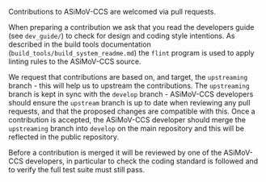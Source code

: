Contributions to ASiMoV-CCS are welcomed via pull requests.

When preparing a contribution we ask that you read the developers guide (see `dev_guide/`) to check for design and coding style intentions.
As described in the build tools documentation (`build_tools/build_system_readme.md`) the `flint` program is used to apply linting rules to the ASiMoV-CCS source.

We request that contributions are based on, and target, the `upstreaming` branch - this will help us
to upstream the contributions.
The `upstreaming` branch is kept in sync with the `develop` branch - ASiMoV-CCS developers should
ensure the `upstream` branch is up to date when reviewing any pull requests, and that the proposed
changes are compatible with this.
Once a contribution is accepted, the ASiMoV-CCS developer should merge the `upstreaming` branch into
`develop` on the main repository and this will be reflected in the public repository.

Before a contribution is merged it will be reviewed by one of the ASiMoV-CCS developers, in particular to check the coding standard is followed and to verify the full test suite must still pass.
